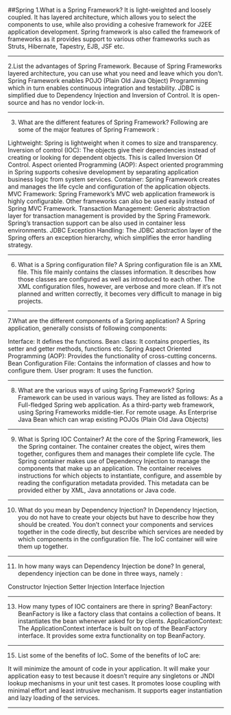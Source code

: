##Spring
1.What is a Spring Framework?
It is light-weighted and loosely coupled.
It has layered architecture, which allows you to select the components to use, while also providing a cohesive framework for J2EE application development.
Spring framework is also called the framework of frameworks as it provides support to various other frameworks such as Struts, Hibernate, Tapestry, EJB, JSF etc.
******************************************************************
 2.List the advantages of Spring Framework.
Because of Spring Frameworks layered architecture, you can use what you need and leave which you don’t.
Spring Framework enables POJO (Plain Old Java Object) Programming which in turn enables continuous integration and testability.
JDBC is simplified due to Dependency Injection and Inversion of Control.
It is open-source and has no vendor lock-in.
*************************************************************
3. What are the different features of Spring Framework?
Following are some of the major features of Spring Framework :

Lightweight: Spring is lightweight when it comes to size and transparency. 
Inversion of control (IOC): The objects give their dependencies instead of creating or looking for dependent objects. This is called Inversion Of Control.
Aspect oriented Programming (AOP): Aspect oriented programming in Spring supports cohesive development by separating application business logic from system services.
Container: Spring Framework creates and manages the life cycle and configuration of the application objects.
MVC Framework: Spring Framework’s MVC web application framework is highly configurable. Other frameworks can also be used easily instead of Spring MVC Framework.
Transaction Management: Generic abstraction layer for transaction management is provided by the Spring Framework. Spring’s transaction support can be also used in container less environments.
JDBC Exception Handling: The JDBC abstraction layer of the Spring offers an exception hierarchy, which simplifies the error handling strategy.
************************************************************************************************************************************
6. What is a Spring configuration file?
A Spring configuration file is an XML file. This file mainly contains the classes information. It describes how those classes are configured as well as introduced to each other. The XML configuration files, however, are verbose and more clean. If it’s not planned and written correctly, it becomes very difficult to manage in big projects.

*****************************************************************************************

7.What are the different components of a Spring application?
A Spring application, generally consists of following components:

Interface: It defines the functions.
Bean class: It contains properties, its setter and getter methods, functions etc.
Spring Aspect Oriented Programming (AOP): Provides the functionality of cross-cutting concerns.
Bean Configuration File: Contains the information of classes and how to configure them.
User program: It uses the function.
**********************************************************************************************

8. What are the various ways of using Spring Framework?
Spring Framework can be used in various ways. They are listed as follows:
As a Full-fledged Spring web application.
As a third-party web framework, using Spring Frameworks middle-tier.
For remote usage. 
As Enterprise Java Bean which can wrap existing POJOs (Plain Old Java Objects)

**************************************************************************
9. What is Spring IOC Container?
At the core of the Spring Framework, lies the Spring container. The container creates the object, wires them together, configures them and manages their complete life cycle. The Spring container makes use of Dependency Injection to manage the components that make up an application. The container receives instructions for which objects to instantiate, configure, and assemble by reading the configuration metadata provided. This metadata can be provided either by XML, Java annotations or Java code.
********************************************************************************************
10. What do you mean by Dependency Injection? 
In Dependency Injection, you do not have to create your objects but have to describe how they should be created. You don’t connect your components and services together in the code directly, but describe which services are needed by which components in the configuration file. The IoC container will wire them up together.

****************************************************************************************************************************************
11. In how many ways can Dependency Injection be done?
In general, dependency injection can be done in three ways, namely :

Constructor Injection
Setter Injection
Interface Injection
*********************************************************************************************
13. How many types of IOC containers are there in spring?
BeanFactory: BeanFactory is like a factory class that contains a collection of beans. It instantiates the bean whenever asked for by clients.
ApplicationContext: The ApplicationContext interface is built on top of the BeanFactory interface. It provides some extra functionality on top BeanFactory.
****************************************************************************************************************************************


15.  List some of the benefits of IoC.
Some of the benefits of IoC are:

It will minimize the amount of code in your application.
It will make your application easy to test because it doesn’t require any singletons or JNDI lookup mechanisms in your unit test cases.
It promotes loose coupling with minimal effort and least intrusive mechanism.
It supports eager instantiation and lazy loading of the services.

*******************************************************************************************************

